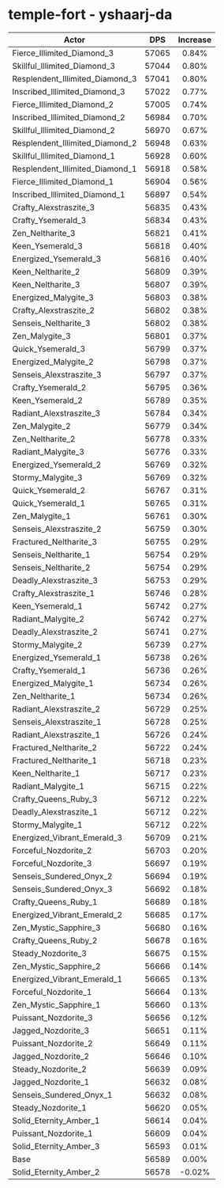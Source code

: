 # temple-fort - yshaarj-da
| Actor | DPS | Increase |
|---|:---:|:---:|
|Fierce_Illimited_Diamond_3|57065|0.84%|
|Skillful_Illimited_Diamond_3|57044|0.80%|
|Resplendent_Illimited_Diamond_3|57041|0.80%|
|Inscribed_Illimited_Diamond_3|57022|0.77%|
|Fierce_Illimited_Diamond_2|57005|0.74%|
|Inscribed_Illimited_Diamond_2|56984|0.70%|
|Skillful_Illimited_Diamond_2|56970|0.67%|
|Resplendent_Illimited_Diamond_2|56948|0.63%|
|Skillful_Illimited_Diamond_1|56928|0.60%|
|Resplendent_Illimited_Diamond_1|56918|0.58%|
|Fierce_Illimited_Diamond_1|56904|0.56%|
|Inscribed_Illimited_Diamond_1|56897|0.54%|
|Crafty_Alexstraszite_3|56835|0.43%|
|Crafty_Ysemerald_3|56834|0.43%|
|Zen_Neltharite_3|56821|0.41%|
|Keen_Ysemerald_3|56818|0.40%|
|Energized_Ysemerald_3|56816|0.40%|
|Keen_Neltharite_2|56809|0.39%|
|Keen_Neltharite_3|56807|0.39%|
|Energized_Malygite_3|56803|0.38%|
|Crafty_Alexstraszite_2|56802|0.38%|
|Senseis_Neltharite_3|56802|0.38%|
|Zen_Malygite_3|56801|0.37%|
|Quick_Ysemerald_3|56799|0.37%|
|Energized_Malygite_2|56798|0.37%|
|Senseis_Alexstraszite_3|56797|0.37%|
|Crafty_Ysemerald_2|56795|0.36%|
|Keen_Ysemerald_2|56789|0.35%|
|Radiant_Alexstraszite_3|56784|0.34%|
|Zen_Malygite_2|56779|0.34%|
|Zen_Neltharite_2|56778|0.33%|
|Radiant_Malygite_3|56776|0.33%|
|Energized_Ysemerald_2|56769|0.32%|
|Stormy_Malygite_3|56769|0.32%|
|Quick_Ysemerald_2|56767|0.31%|
|Quick_Ysemerald_1|56765|0.31%|
|Zen_Malygite_1|56761|0.30%|
|Senseis_Alexstraszite_2|56759|0.30%|
|Fractured_Neltharite_3|56755|0.29%|
|Senseis_Neltharite_1|56754|0.29%|
|Senseis_Neltharite_2|56754|0.29%|
|Deadly_Alexstraszite_3|56753|0.29%|
|Crafty_Alexstraszite_1|56746|0.28%|
|Keen_Ysemerald_1|56742|0.27%|
|Radiant_Malygite_2|56742|0.27%|
|Deadly_Alexstraszite_2|56741|0.27%|
|Stormy_Malygite_2|56739|0.27%|
|Energized_Ysemerald_1|56738|0.26%|
|Crafty_Ysemerald_1|56736|0.26%|
|Energized_Malygite_1|56734|0.26%|
|Zen_Neltharite_1|56734|0.26%|
|Radiant_Alexstraszite_2|56729|0.25%|
|Senseis_Alexstraszite_1|56728|0.25%|
|Radiant_Alexstraszite_1|56726|0.24%|
|Fractured_Neltharite_2|56722|0.24%|
|Fractured_Neltharite_1|56718|0.23%|
|Keen_Neltharite_1|56717|0.23%|
|Radiant_Malygite_1|56715|0.22%|
|Crafty_Queens_Ruby_3|56712|0.22%|
|Deadly_Alexstraszite_1|56712|0.22%|
|Stormy_Malygite_1|56712|0.22%|
|Energized_Vibrant_Emerald_3|56709|0.21%|
|Forceful_Nozdorite_2|56703|0.20%|
|Forceful_Nozdorite_3|56697|0.19%|
|Senseis_Sundered_Onyx_2|56694|0.19%|
|Senseis_Sundered_Onyx_3|56692|0.18%|
|Crafty_Queens_Ruby_1|56689|0.18%|
|Energized_Vibrant_Emerald_2|56685|0.17%|
|Zen_Mystic_Sapphire_3|56680|0.16%|
|Crafty_Queens_Ruby_2|56678|0.16%|
|Steady_Nozdorite_3|56675|0.15%|
|Zen_Mystic_Sapphire_2|56666|0.14%|
|Energized_Vibrant_Emerald_1|56665|0.13%|
|Forceful_Nozdorite_1|56664|0.13%|
|Zen_Mystic_Sapphire_1|56660|0.13%|
|Puissant_Nozdorite_3|56656|0.12%|
|Jagged_Nozdorite_3|56651|0.11%|
|Puissant_Nozdorite_2|56649|0.11%|
|Jagged_Nozdorite_2|56646|0.10%|
|Steady_Nozdorite_2|56639|0.09%|
|Jagged_Nozdorite_1|56632|0.08%|
|Senseis_Sundered_Onyx_1|56632|0.08%|
|Steady_Nozdorite_1|56620|0.05%|
|Solid_Eternity_Amber_1|56614|0.04%|
|Puissant_Nozdorite_1|56609|0.04%|
|Solid_Eternity_Amber_3|56593|0.01%|
|Base|56589|0.00%|
|Solid_Eternity_Amber_2|56578|-0.02%|
